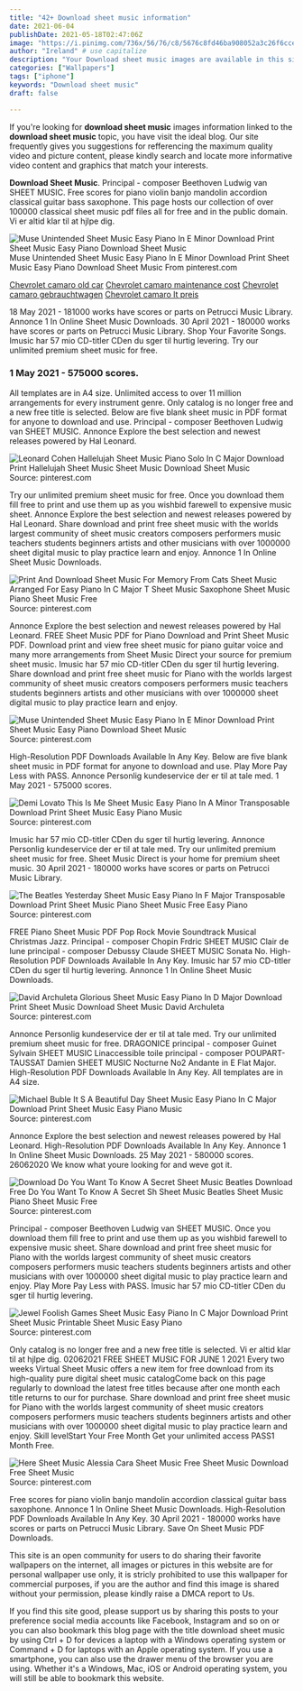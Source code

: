 ```yaml
---
title: "42+ Download sheet music information"
date: 2021-06-04
publishDate: 2021-05-18T02:47:06Z
image: "https://i.pinimg.com/736x/56/76/c8/5676c8fd46ba908052a3c26f6cce7e01.jpg"
author: "Ireland" # use capitalize
description: "Your Download sheet music images are available in this site. Download sheet music are a topic that is being searched for and liked by netizens today. You can Find and Download the Download sheet music files here. Download all free photos."
categories: ["Wallpapers"]
tags: ["iphone"]
keywords: "Download sheet music"
draft: false

---
```


If you're looking for **download sheet music** images information linked to the **download sheet music** topic, you have visit the ideal  blog.  Our site frequently  gives you  suggestions  for refferencing  the maximum  quality video and picture  content, please kindly search and locate more informative video content and graphics  that match your interests.

**Download Sheet Music**. Principal - composer Beethoven Ludwig van SHEET MUSIC. Free scores for piano violin banjo mandolin accordion classical guitar bass saxophone. This page hosts our collection of over 100000 classical sheet music pdf files all for free and in the public domain. Vi er altid klar til at hjlpe dig.

![Muse Unintended Sheet Music Easy Piano In E Minor Download Print Sheet Music Easy Piano Download Sheet Music](https://i.pinimg.com/originals/bb/21/45/bb2145a14791229f48b7175b0f59009a.gif "Muse Unintended Sheet Music Easy Piano In E Minor Download Print Sheet Music Easy Piano Download Sheet Music")
Muse Unintended Sheet Music Easy Piano In E Minor Download Print Sheet Music Easy Piano Download Sheet Music From pinterest.com

[Chevrolet camaro old car](/chevrolet-camaro-old-car/)
[Chevrolet camaro maintenance cost](/chevrolet-camaro-maintenance-cost/)
[Chevrolet camaro gebrauchtwagen](/chevrolet-camaro-gebrauchtwagen/)
[Chevrolet camaro lt preis](/chevrolet-camaro-lt-preis/)

18 May 2021 - 181000 works have scores or parts on Petrucci Music Library. Annonce 1 In Online Sheet Music Downloads. 30 April 2021 - 180000 works have scores or parts on Petrucci Music Library. Shop Your Favorite Songs. Imusic har 57 mio CD-titler CDen du sger til hurtig levering. Try our unlimited premium sheet music for free.

### 1 May 2021 - 575000 scores.

All templates are in A4 size. Unlimited access to over 11 million arrangements for every instrument genre. Only catalog is no longer free and a new free title is selected. Below are five blank sheet music in PDF format for anyone to download and use. Principal - composer Beethoven Ludwig van SHEET MUSIC. Annonce Explore the best selection and newest releases powered by Hal Leonard.


![Leonard Cohen Hallelujah Sheet Music Piano Solo In C Major Download Print Hallelujah Sheet Music Sheet Music Download Sheet Music](https://i.pinimg.com/originals/f0/ae/50/f0ae50a9878ca94a9b15207b9e0d015c.gif "Leonard Cohen Hallelujah Sheet Music Piano Solo In C Major Download Print Hallelujah Sheet Music Sheet Music Download Sheet Music")
Source: pinterest.com

Try our unlimited premium sheet music for free. Once you download them fill free to print and use them up as you wishbid farewell to expensive music sheet. Annonce Explore the best selection and newest releases powered by Hal Leonard. Share download and print free sheet music with the worlds largest community of sheet music creators composers performers music teachers students beginners artists and other musicians with over 1000000 sheet digital music to play practice learn and enjoy. Annonce 1 In Online Sheet Music Downloads.

![Print And Download Sheet Music For Memory From Cats Sheet Music Arranged For Easy Piano In C Major T Sheet Music Saxophone Sheet Music Piano Sheet Music Free](https://i.pinimg.com/originals/6a/2d/58/6a2d582cd09f38b5aaab07c5f7a3bc31.gif "Print And Download Sheet Music For Memory From Cats Sheet Music Arranged For Easy Piano In C Major T Sheet Music Saxophone Sheet Music Piano Sheet Music Free")
Source: pinterest.com

Annonce Explore the best selection and newest releases powered by Hal Leonard. FREE Sheet Music PDF for Piano Download and Print Sheet Music PDF. Download print and view free sheet music for piano guitar voice and many more arrangements from Sheet Music Direct your source for premium sheet music. Imusic har 57 mio CD-titler CDen du sger til hurtig levering. Share download and print free sheet music for Piano with the worlds largest community of sheet music creators composers performers music teachers students beginners artists and other musicians with over 1000000 sheet digital music to play practice learn and enjoy.

![Muse Unintended Sheet Music Easy Piano In E Minor Download Print Sheet Music Easy Piano Download Sheet Music](https://i.pinimg.com/originals/bb/21/45/bb2145a14791229f48b7175b0f59009a.gif "Muse Unintended Sheet Music Easy Piano In E Minor Download Print Sheet Music Easy Piano Download Sheet Music")
Source: pinterest.com

High-Resolution PDF Downloads Available In Any Key. Below are five blank sheet music in PDF format for anyone to download and use. Play More Pay Less with PASS. Annonce Personlig kundeservice der er til at tale med. 1 May 2021 - 575000 scores.

![Demi Lovato This Is Me Sheet Music Easy Piano In A Minor Transposable Download Print Sheet Music Easy Piano Music](https://i.pinimg.com/originals/de/af/25/deaf255b9e6f0c35879fb42eb9553dc3.gif "Demi Lovato This Is Me Sheet Music Easy Piano In A Minor Transposable Download Print Sheet Music Easy Piano Music")
Source: pinterest.com

Imusic har 57 mio CD-titler CDen du sger til hurtig levering. Annonce Personlig kundeservice der er til at tale med. Try our unlimited premium sheet music for free. Sheet Music Direct is your home for premium sheet music. 30 April 2021 - 180000 works have scores or parts on Petrucci Music Library.

![The Beatles Yesterday Sheet Music Easy Piano In F Major Transposable Download Print Sheet Music Piano Sheet Music Free Easy Piano](https://i.pinimg.com/originals/d4/b1/7a/d4b17a7e34f901524b8cabc7c14aaab4.gif "The Beatles Yesterday Sheet Music Easy Piano In F Major Transposable Download Print Sheet Music Piano Sheet Music Free Easy Piano")
Source: pinterest.com

FREE Piano Sheet Music PDF Pop Rock Movie Soundtrack Musical Christmas Jazz. Principal - composer Chopin Frdric SHEET MUSIC Clair de lune principal - composer Debussy Claude SHEET MUSIC Sonata No. High-Resolution PDF Downloads Available In Any Key. Imusic har 57 mio CD-titler CDen du sger til hurtig levering. Annonce 1 In Online Sheet Music Downloads.

![David Archuleta Glorious Sheet Music Easy Piano In D Major Download Print Sheet Music Download Sheet Music David Archuleta](https://i.pinimg.com/originals/fc/d0/d5/fcd0d5c5726bffbb7d873878f8d1a45d.gif "David Archuleta Glorious Sheet Music Easy Piano In D Major Download Print Sheet Music Download Sheet Music David Archuleta")
Source: pinterest.com

Annonce Personlig kundeservice der er til at tale med. Try our unlimited premium sheet music for free. DRAGONICE principal - composer Guinet Sylvain SHEET MUSIC Linaccessible toile principal - composer POUPART-TAUSSAT Damien SHEET MUSIC Nocturne No2 Andante in E Flat Major. High-Resolution PDF Downloads Available In Any Key. All templates are in A4 size.

![Michael Buble It S A Beautiful Day Sheet Music Easy Piano In C Major Download Print Sheet Music Easy Piano Music](https://i.pinimg.com/originals/5d/10/e4/5d10e49f6cb83b1a41347f81e86f9221.gif "Michael Buble It S A Beautiful Day Sheet Music Easy Piano In C Major Download Print Sheet Music Easy Piano Music")
Source: pinterest.com

Annonce Explore the best selection and newest releases powered by Hal Leonard. High-Resolution PDF Downloads Available In Any Key. Annonce 1 In Online Sheet Music Downloads. 25 May 2021 - 580000 scores. 26062020 We know what youre looking for and weve got it.

![Download Do You Want To Know A Secret Sheet Music Beatles Download Free Do You Want To Know A Secret Sh Sheet Music Beatles Sheet Music Piano Sheet Music Free](https://i.pinimg.com/736x/a9/50/d5/a950d50b3374844395022c6e5bd44a2e.jpg "Download Do You Want To Know A Secret Sheet Music Beatles Download Free Do You Want To Know A Secret Sh Sheet Music Beatles Sheet Music Piano Sheet Music Free")
Source: pinterest.com

Principal - composer Beethoven Ludwig van SHEET MUSIC. Once you download them fill free to print and use them up as you wishbid farewell to expensive music sheet. Share download and print free sheet music for Piano with the worlds largest community of sheet music creators composers performers music teachers students beginners artists and other musicians with over 1000000 sheet digital music to play practice learn and enjoy. Play More Pay Less with PASS. Imusic har 57 mio CD-titler CDen du sger til hurtig levering.

![Jewel Foolish Games Sheet Music Easy Piano In C Major Download Print Sheet Music Printable Sheet Music Easy Piano](https://i.pinimg.com/originals/70/52/2f/70522f15f1d8d8616fb83867da957f60.gif "Jewel Foolish Games Sheet Music Easy Piano In C Major Download Print Sheet Music Printable Sheet Music Easy Piano")
Source: pinterest.com

Only catalog is no longer free and a new free title is selected. Vi er altid klar til at hjlpe dig. 02062021 FREE SHEET MUSIC FOR JUNE 1 2021 Every two weeks Virtual Sheet Music offers a new item for free download from its high-quality pure digital sheet music catalogCome back on this page regularly to download the latest free titles because after one month each title returns to our for purchase. Share download and print free sheet music for Piano with the worlds largest community of sheet music creators composers performers music teachers students beginners artists and other musicians with over 1000000 sheet digital music to play practice learn and enjoy. Skill levelStart Your Free Month Get your unlimited access PASS1 Month Free.

![Here Sheet Music Alessia Cara Sheet Music Free Sheet Music Download Free Sheet Music](https://i.pinimg.com/736x/56/76/c8/5676c8fd46ba908052a3c26f6cce7e01.jpg "Here Sheet Music Alessia Cara Sheet Music Free Sheet Music Download Free Sheet Music")
Source: pinterest.com

Free scores for piano violin banjo mandolin accordion classical guitar bass saxophone. Annonce 1 In Online Sheet Music Downloads. High-Resolution PDF Downloads Available In Any Key. 30 April 2021 - 180000 works have scores or parts on Petrucci Music Library. Save On Sheet Music PDF Downloads.

This site is an open community for users to do sharing their favorite wallpapers on the internet, all images or pictures in this website are for personal wallpaper use only, it is stricly prohibited to use this wallpaper for commercial purposes, if you are the author and find this image is shared without your permission, please kindly raise a DMCA report to Us.

If you find this site good, please support us by sharing this posts to your preference social media accounts like Facebook, Instagram and so on or you can also bookmark this blog page with the title download sheet music by using Ctrl + D for devices a laptop with a Windows operating system or Command + D for laptops with an Apple operating system. If you use a smartphone, you can also use the drawer menu of the browser you are using. Whether it's a Windows, Mac, iOS or Android operating system, you will still be able to bookmark this website.
